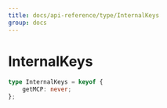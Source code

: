 ```yaml
---
title: docs/api-reference/type/InternalKeys
group: docs
---
```


# InternalKeys

```ts
type InternalKeys = keyof {
    getMCP: never;
};
```



